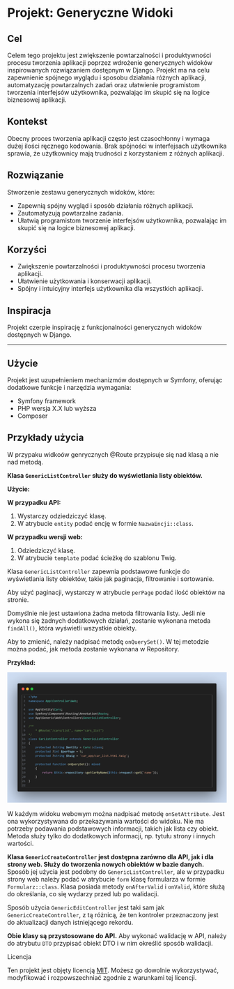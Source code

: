 # Projekt: Generyczne Widoki

## Cel

Celem tego projektu jest zwiększenie powtarzalności i produktywności procesu tworzenia aplikacji poprzez wdrożenie generycznych widoków inspirowanych rozwiązaniem dostępnym w Django. Projekt ma na celu zapewnienie spójnego wyglądu i sposobu działania różnych aplikacji, automatyzację powtarzalnych zadań oraz ułatwienie programistom tworzenia interfejsów użytkownika, pozwalając im skupić się na logice biznesowej aplikacji.

## Kontekst

Obecny proces tworzenia aplikacji często jest czasochłonny i wymaga dużej ilości ręcznego kodowania. Brak spójności w interfejsach użytkownika sprawia, że użytkownicy mają trudności z korzystaniem z różnych aplikacji.

## Rozwiązanie

Stworzenie zestawu generycznych widoków, które:

* Zapewnią spójny wygląd i sposób działania różnych aplikacji.
* Zautomatyzują powtarzalne zadania.
* Ułatwią programistom tworzenie interfejsów użytkownika, pozwalając im skupić się na logice biznesowej aplikacji.

## Korzyści

* Zwiększenie powtarzalności i produktywności procesu tworzenia aplikacji.
* Ułatwienie użytkowania i konserwacji aplikacji.
* Spójny i intuicyjny interfejs użytkownika dla wszystkich aplikacji.

## Inspiracja

Projekt czerpie inspirację z funkcjonalności generycznych widoków dostępnych w Django.

---

## Użycie

Projekt jest uzupełnieniem mechanizmów dostępnych w Symfony, oferując dodatkowe funkcje i narzędzia wymagania:

* Symfony framework
* PHP wersja X.X lub wyższa
* Composer

## Przykłady użycia

W przypaku widkoów genrycznych  @Route przypisuje się nad klasą a nie nad metodą.

**Klasa `GenericListController` służy do wyświetlania listy obiektów.**

**Użycie:**

**W przypadku API:**

1. Wystarczy odziedziczyć klasę.
2. W atrybucie `entity` podać encję w formie `NazwaEncji::class`.

**W przypadku wersji web:**

1. Odziedziczyć klasę.
2. W atrybucie `template` podać ścieżkę do szablonu Twig.

Klasa `GenericListController` zapewnia podstawowe funkcje do wyświetlania listy obiektów, takie jak paginacja, filtrowanie i sortowanie.

Aby użyć paginacji, wystarczy w atrybucie `perPage` podać ilość obiektów na stronie.

Domyślnie nie jest ustawiona żadna metoda filtrowania listy. Jeśli nie wykona się żadnych dodatkowych działań, zostanie wykonana metoda `findAll()`, która wyświetli wszystkie obiekty.

Aby to zmienić, należy nadpisać metodę `onQuerySet()`. W tej metodzie można podać, jak metoda zostanie wykonana w Repository.

**Przykład:**

![1709131437435](image/README/1709131437435.png)

W każdym widoku webowym można nadpisać metodę `onSetAttribute`. Jest ona wykorzystywana do przekazywania wartości do widoku. Nie ma potrzeby podawania podstawowych informacji, takich jak lista czy obiekt. Metoda służy tylko do dodatkowych informacji, np. tytułu strony i innych wartości.

**Klasa `GenericCreateController` jest dostępna zarówno dla API, jak i dla strony web. Służy do tworzenia nowych obiektów w bazie danych.** Sposób jej użycia jest podobny do `GenericListController`, ale w przypadku strony web należy podać w atrybucie `form` klasę formularza w formie `Formularz::class`. Klasa posiada metody `onAfterValid` i `onValid`, które służą do określania, co się wydarzy przed lub po walidacji.

Sposób użycia `GenericEditController` jest taki sam jak `GenericCreateController`, z tą różnicą, że ten kontroler przeznaczony jest do aktualizacji danych istniejącego rekordu.

**Obie klasy są przystosowane do API.** Aby wykonać walidację w API, należy do atrybutu `DTO` przypisać obiekt DTO i w nim określić sposób walidacji.

Licencja

Ten projekt jest objęty licencją [MIT](). Możesz go dowolnie wykorzystywać, modyfikować i rozpowszechniać zgodnie z warunkami tej licencji.
